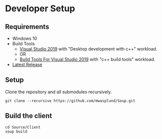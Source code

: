 # Developer Setup

## Requirements
* Windows 10
* Build Tools
  * [Visual Studio 2019](https://visualstudio.microsoft.com/downloads/) with "Desktop development with c++" workload.
  * OR
  * [Build Tools For Visual Studio 2019](https://visualstudio.microsoft.com/downloads/#build-tools-for-visual-studio-2019) with "c++ build tools" workload.
* [Latest Release](https://github.com/mwasplund/Soup/releases)

## Setup
Clone the repository and all submodules recursively.

```
git clone --recursive https://github.com/mwasplund/Soup.git
```

## Build the client

```
cd Source/Client
soup build
```
